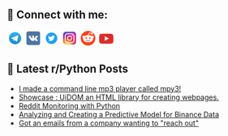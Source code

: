 ## 🔎 Connect with me:
[<img src="https://github.com/bullbesh/bullbesh/blob/main/images/Telegram.png" width="32" height="32" />](https://t.me/bullbesh)
[<img src="https://github.com/bullbesh/bullbesh/blob/main/images/VK.png" width="32" height="32" />](https://vk.com/bullbesh)
[<img src="https://github.com/bullbesh/bullbesh/blob/main/images/Twitter.png" width="32" height="32" />](https://twitter.com/bullbesh1)
[<img src="https://github.com/bullbesh/bullbesh/blob/main/images/Instagram.png" width="32" height="32" />](https://www.instagram.com/bullbesh)
[<img src="https://github.com/bullbesh/bullbesh/blob/main/images/Reddit.png" width="32" height="32" />](https://www.reddit.com/user/bullbesh)
[<img src="https://github.com/bullbesh/bullbesh/blob/main/images/YouTube.png" width="32" height="32" />](https://www.youtube.com/channel/UCtfjRs6uzgq5mfm8S06WTcg)

## 📕 Latest r/Python Posts
<!-- BLOG-POST-LIST:START -->
- [I made a command line mp3 player called mpy3!](https://www.reddit.com/r/Python/comments/z00mw4/i_made_a_command_line_mp3_player_called_mpy3/)
- [Showcase : UiDOM an HTML library for creating webpages.](https://www.reddit.com/r/Python/comments/z008ef/showcase_uidom_an_html_library_for_creating/)
- [Reddit Monitoring with Python](https://www.reddit.com/r/Python/comments/yzzyo8/reddit_monitoring_with_python/)
- [Analyzing and Creating a Predictive Model for Binance Data](https://www.reddit.com/r/Python/comments/yzzxja/analyzing_and_creating_a_predictive_model_for/)
- [Got an emails from a company wanting to &quot;reach out&quot;](https://www.reddit.com/r/Python/comments/yzynpg/got_an_emails_from_a_company_wanting_to_reach_out/)
<!-- BLOG-POST-LIST:END -->
